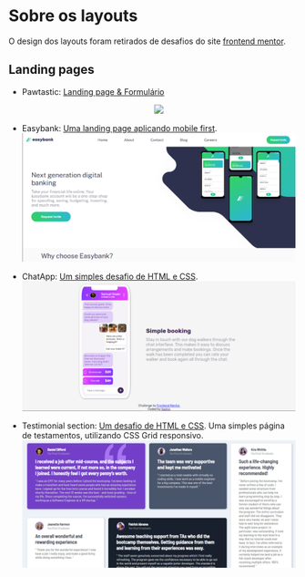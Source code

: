 # Sobre os layouts

O design dos layouts foram retirados de desafios do site [frontend mentor](https://www.frontendmentor.io/challenges 'Frontend mentor challenges').

## Landing pages

- Pawtastic: [Landing page & Formulário](https://github.com/Nadno/Pawtastic, 'Pawtastic')
  <p align="center"><img src="https://media.giphy.com/media/hJKgptxoBEQuXh1vPC/giphy.gif" /></p>

- Easybank: [Uma landing page aplicando mobile first](/layouts/easybank-landing-page 'Easybank').
  ![](/layouts/easybank-landing-page/desktop.png)

- ChatApp: [Um simples desafio de HTML e CSS](/layouts/chat-app-css 'ChatApp').
  ![](/layouts/chat-app-css/desktop.png)

- Testimonial section: [Um desafio de HTML e CSS](/layouts/testimonials-section 'testimonial section').
  Uma simples página de testamentos, utilizando CSS Grid responsivo.
  ![](/layouts/testimonials-section/desktop.png)
